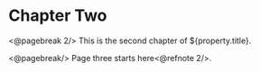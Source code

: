 Chapter Two
===========

<@pagebreak 2/>
This is the second chapter of ${property.title}.

<@pagebreak/>
Page three starts here<@refnote 2/>.
